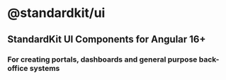 # @standardkit/ui

## StandardKit UI Components for Angular 16+

### For creating portals, dashboards and general purpose back-office systems
